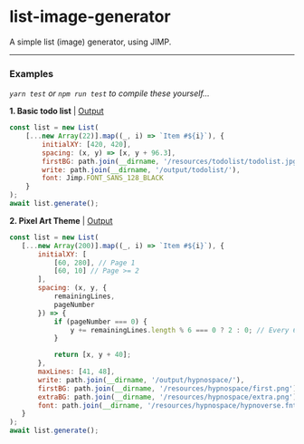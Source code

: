 # list-image-generator

A simple list (image) generator, using JIMP.

---

### Examples

*`yarn test` or `npm run test` to compile these yourself...*

**1. Basic todo list** | [Output](https://github.com/lorencerri/list-image-gen/tree/rewrite/test/output/todolist)
```js
const list = new List(
    [...new Array(22)].map((_, i) => `Item #${i}`), {
        initialXY: [420, 420],
        spacing: (x, y) => [x, y + 96.3],
        firstBG: path.join(__dirname, '/resources/todolist/todolist.jpg'),
        write: path.join(__dirname, '/output/todolist/'),
        font: Jimp.FONT_SANS_128_BLACK
    }
);
await list.generate();
 ```
 
 **2. Pixel Art Theme** | [Output](https://github.com/lorencerri/list-image-gen/tree/rewrite/test/output/hypnospace)
 ```js
 const list = new List(
    [...new Array(200)].map((_, i) => `Item #${i}`), {
        initialXY: [
            [60, 280], // Page 1
            [60, 10] // Page >= 2
        ],
        spacing: (x, y, {
            remainingLines,
            pageNumber
        }) => {
            if (pageNumber === 0) {
                y += remainingLines.length % 6 === 0 ? 2 : 0; // Every 6 items on the first page, add 2 to the y position
            }

            return [x, y + 40];
        },
        maxLines: [41, 48],
        write: path.join(__dirname, '/output/hypnospace/'),
        firstBG: path.join(__dirname, '/resources/hypnospace/first.png'),
        extraBG: path.join(__dirname, '/resources/hypnospace/extra.png'),
        font: path.join(__dirname, '/resources/hypnospace/hypnoverse.fnt')
    }
);
await list.generate();
```
